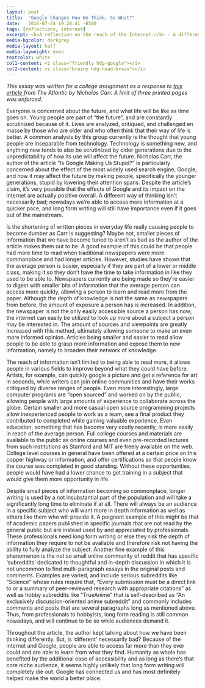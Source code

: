 ```yaml
---
layout: post
title:  "Google Changes How We Think. So What?"
date:   2016-07-24 19:28:41 -0500
tags: [reflections, internet]
excerpt: <b>A reflection on the reach of the Internet.</b> - A different way of thinking isn’t necessarily bad; nowadays we’re able to access more information at a quicker pace, and long form writing will still have importance even if it goes out of the mainstream.
media-bgcolor: darkgrey
media-layout: half
media-layweight: even
textcolor: white
col1-content: <i class="friendly hdg-google"></i>
col2-content: <i class="brainy hdg-head-brain"></i>
---
```


*This essay was written for a college assignment as a response to [this article](http://www.theatlantic.com/magazine/archive/2008/07/is-google-making-us-stupid/306868/) from The Atlantic by Nicholas Carr. A limit of three printed pages was enforced.*

Everyone is concerned about the future, and what life will be like as time goes on. Young people are part of “the future”, and are constantly scrutinized because of it. Lives are analyzed, critiqued, and challenged en masse by those who are older and who often think that their way of life is better. A common analysis by this group currently is the thought that young people are inseparable from technology. Technology is something new, and anything new tends to also be scrutinized by older generations due to the unpredictability of how its use will affect the future. Nicholas Carr, the author of the article “Is Google Making Us Stupid?” is particularly concerned about the effect of the most widely used search engine, Google, and how it may affect the future by making people, specifically the younger generations, stupid by lowering their attention spans. Despite the article’s claim, it’s very possible that the effects of Google and its impact on the internet are actually positive overall. A different way of thinking isn’t necessarily bad; nowadays we’re able to access more information at a quicker pace, and long form writing will still have importance even if it goes out of the mainstream.

Is the shortening of written pieces in everyday life really causing people to become dumber as Carr is suggesting? Maybe not, smaller pieces of information that we have become tuned to aren’t as bad as the author of the article makes them out to be. A good example of this could be that people had more time to read when traditional newspapers were more commonplace and had longer articles. However, studies have shown that the average person is busier, especially if they are part of a lower or middle class, making it so they don’t have the time to take information in like they used to be able to. Newspapers currently are being made so they’re easier to digest with smaller bits of information that the average person can access more quickly, allowing a person to learn and read more from the paper. Although the depth of knowledge is not the same as newspapers from before, the amount of exposure a person has is increased. In addition, the newspaper is not the only easily accessible source a person has now; the internet can easily be utilized to look up more about a subject a person may be interested in. The amount of sources and viewpoints are greatly increased with this method, ultimately allowing someone to make an even more informed opinion. Articles being smaller and easier to read allow people to be able to grasp more information and expose them to new information, namely to broaden their network of knowledge.

The reach of information isn’t limited to being able to read more, it allows people in various fields to improve beyond what they could have before. Artists, for example, can quickly google a picture and get a reference for art in seconds, while writers can join online communities and have their works critiqued by diverse ranges of people. Even more interestingly, large computer programs are “open sourced” and worked on by the public, allowing people with large amounts of experience to collaborate across the globe. Certain smaller and more casual open source programming projects allow inexperienced people to work as a team, see a final product they contributed to completed while gaining valuable experience. Even education, something that has become very costly recently, is more easily in reach of the average person. Full college courses and materials are available to the public as online courses and even pre-recorded lectures from such institutions as Stanford and MIT are freely available on the web. College level courses in general have been offered at a certain price on this copper highway or information, and offer certifications so that people know the course was completed in good standing. Without these opportunities, people would have had a lower chance to get training in a subject that would give them more opportunity in life.

Despite small pieces of information becoming so commonplace, longer writing is used by a not insubstantial part of the population and will take a significantly long time to eliminate if at all. There will always be an audience in a specific subject who will want more in depth information as well as others like them who will provide it. A poignant example of this might be that of academic papers published in specific journals that are not read by the general public but are instead used by and appreciated by professionals. These professionals need long form writing or else they risk the depth of information they require to not be available and  therefore risk not having the ability to fully analyze the subject. Another fine example of this phenomenon is the not so small online community of reddit that has specific ‘subreddits’ dedicated to thoughtful and in-depth discussion in which it is not uncommon to find multi-paragraph essays in the original posts and comments. Examples are varied, and include serious subreddits like “Science” whose rules require that, “Every submission must be a direct link to or a summary of peer-reviewed research with appropriate citations” as well as hobby subreddits like “TrueAnime” that is self-described as “An exclusively discussion-oriented anime subreddit” and commonly includes comments and posts that are several paragraphs long as mentioned above. Thus, from professionals to hobbyists, long form reading is still common nowadays, and will continue to be so while audiences demand it.

Throughout the article, the author kept talking about how we have been thinking differently. But, is ‘different’ necessarily bad? Because of the internet and Google, people are able to access far more than they ever could and are able to learn from what they find. Humanity as whole has benefited by the additional ease of accessibility and as long as there’s that core niche audience, it seems highly unlikely that long form writing will completely die out. Google has connected us and has most definitely helped make the world a better place.
